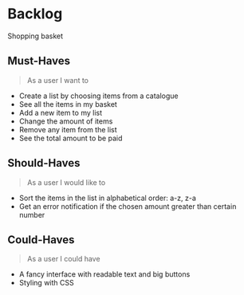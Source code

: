 # Backlog

Shopping basket

## Must-Haves

> As a user I want to

- Create a list by choosing items from a catalogue
- See all the items in my basket
- Add a new item to my list
- Change the amount of items
- Remove any item from the list
- See the total amount to be paid

## Should-Haves

> As a user I would like to

- Sort the items in the list in alphabetical order: a-z, z-a
- Get an error notification if the chosen amount greater than certain number

## Could-Haves

> As a user I could have

- A fancy interface with readable text and big buttons
- Styling with CSS
